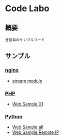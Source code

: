 # Code Labo

## 概要

```
言語毎のサンプルコード
```

## サンプル

### [nginx](./nginx)

+ [stream module](./nginx/stream)


### [PHP](./php)

+ [Web Sample 01](./php/web-sample-01)


### [Python](./python)

+ [Web Sample all](./python/web-sample-all)
+ [Web Sample Remote IP](./python/web-sample-remoteip)

